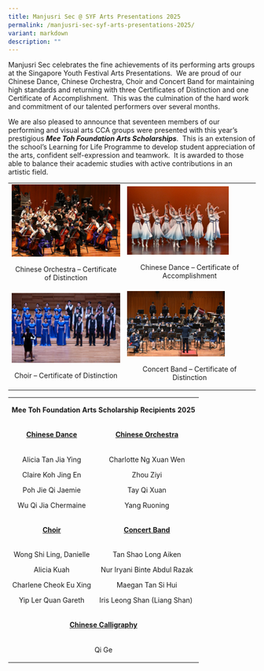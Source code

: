 ```yaml
---
title: Manjusri Sec @ SYF Arts Presentations 2025
permalink: /manjusri-sec-syf-arts-presentations-2025/
variant: markdown
description: ""
---
```

<p>Manjusri Sec celebrates the fine achievements of its performing arts groups
at the Singapore Youth Festival Arts Presentations.&nbsp; We are proud
of our Chinese Dance, Chinese Orchestra, Choir and Concert Band for maintaining
high standards and returning with three Certificates of Distinction and
one Certificate of Accomplishment.&nbsp; This was the culmination of the
hard work and commitment of our talented performers over several months.</p>
<p>We are also pleased to announce that seventeen members of our performing
and visual arts CCA groups were presented with this year’s prestigious <strong><em>Mee Toh Foundation Arts Scholarships</em></strong>.&nbsp;
This is an extension of the school’s Learning for Life Programme to develop
student appreciation of the arts, confident self-expression and teamwork.&nbsp;
It is awarded to those able to balance their academic studies with active
contributions in an artistic field.</p>
<p></p>
<table style="minWidth: 50px">
<colgroup>
<col>
<col>
</colgroup>
<tbody>
<tr>
<td rowspan="1" colspan="1">
<div class="isomer-image-wrapper">
<img style="width: 100%" height="auto" width="100%" alt="" src="/images/Spotlight/2025 SYF/Manjusri_Secondary_School_R1_2026.jpg">
</div>
<p align="center">Chinese Orchestra – Certificate of Distinction</p>
</td>
<td rowspan="1" colspan="1">
<div class="isomer-image-wrapper">
<img style="width: 81%;" height="auto" width="100%" alt="" src="/images/Spotlight/2025 SYF/MANJUSRI_SECONDARY_SCHOOL_NZ9_2979.jpg">
</div>
<p align="center">Chinese Dance – Certificate of Accomplishment</p>
</td>
</tr>
<tr>
<td rowspan="1" colspan="1">
<div class="isomer-image-wrapper">
<img style="width: 100%" height="auto" width="100%" alt="" src="/images/Spotlight/2025 SYF/MANJUSRI_SECONDARY_SCHOOL_Z62_1704.jpg">
</div>
<p align="center">Choir – Certificate of Distinction</p>
</td>
<td rowspan="1" colspan="1">
<div class="isomer-image-wrapper">
<img style="width: 78%;" height="auto" width="100%" alt="" src="/images/Spotlight/2025 SYF/Manjusri_Secondary_School_NZ9_7219.jpg">
</div>
<p align="center">Concert Band – Certificate of Distinction</p>
</td>
</tr>
</tbody>
</table>
<table style="minWidth: 50px">
<colgroup>
<col>
<col>
</colgroup>
<tbody>
<tr>
<td rowspan="1" colspan="2">
<p align="center"><strong>Mee Toh Foundation Arts Scholarship Recipients 2025</strong>
</p>
</td>
</tr>
<tr>
<td rowspan="1" colspan="1">
<p align="center"><strong><u>Chinese Dance</u></strong>
</p>
</td>
<td rowspan="1" colspan="1">
<p align="center"><strong><u>Chinese Orchestra</u></strong>
</p>
</td>
</tr>
<tr>
<td rowspan="1" colspan="1">
<p align="center">Alicia Tan Jia Ying</p>
<p align="center">Claire Koh Jing En</p>
<p align="center">Poh Jie Qi Jaemie</p>
<p align="center">Wu Qi Jia Chermaine</p>
</td>
<td rowspan="1" colspan="1">
<p align="center">Charlotte Ng Xuan Wen</p>
<p align="center">Zhou Ziyi</p>
<p align="center">Tay Qi Xuan</p>
<p align="center">Yang Ruoning</p>
</td>
</tr>
<tr>
<td rowspan="1" colspan="1">
<p align="center"><strong><u>Choir</u></strong>
</p>
</td>
<td rowspan="1" colspan="1">
<p align="center"><strong><u>Concert Band</u></strong>
</p>
</td>
</tr>
<tr>
<td rowspan="1" colspan="1">
<p align="center">Wong Shi Ling, Danielle</p>
<p align="center">Alicia Kuah</p>
<p align="center">Charlene Cheok Eu Xing</p>
<p align="center">Yip Ler Quan Gareth</p>
</td>
<td rowspan="1" colspan="1">
<p align="center">Tan Shao Long Aiken</p>
<p align="center">Nur Iryani Binte Abdul Razak</p>
<p align="center">Maegan Tan Si Hui</p>
<p align="center">Iris Leong Shan (Liang Shan)&nbsp;</p>
</td>
</tr>
<tr>
<td rowspan="1" colspan="2">
<p align="center"><strong><u>Chinese Calligraphy</u></strong>
</p>
</td>
</tr>
<tr>
<td rowspan="1" colspan="2">
<p align="center">Qi Ge</p>
</td>
</tr>
</tbody>
</table>
<p></p>